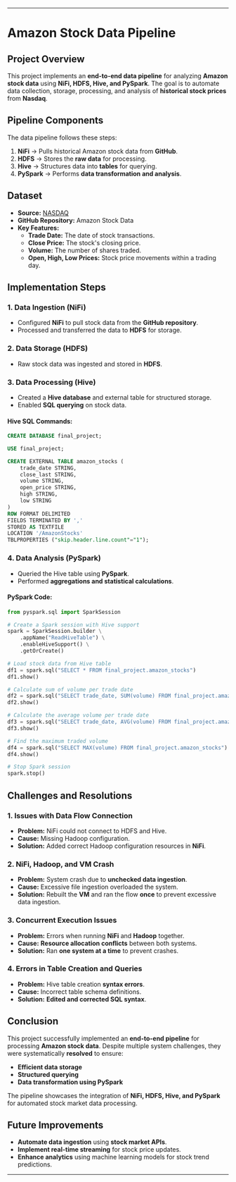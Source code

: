 
---

# **Amazon Stock Data Pipeline**

## **Project Overview**
This project implements an **end-to-end data pipeline** for analyzing **Amazon stock data** using **NiFi, HDFS, Hive, and PySpark**. The goal is to automate data collection, storage, processing, and analysis of **historical stock prices** from **Nasdaq**.

## **Pipeline Components**
The data pipeline follows these steps:
1. **NiFi** → Pulls historical Amazon stock data from **GitHub**.
2. **HDFS** → Stores the **raw data** for processing.
3. **Hive** → Structures data into **tables** for querying.
4. **PySpark** → Performs **data transformation and analysis**.

## **Dataset**
- **Source:** [NASDAQ](https://www.nasdaq.com/market-activity/stocks/amzn/historical)
- **GitHub Repository:** Amazon Stock Data
- **Key Features:**
  - **Trade Date:** The date of stock transactions.
  - **Close Price:** The stock's closing price.
  - **Volume:** The number of shares traded.
  - **Open, High, Low Prices:** Stock price movements within a trading day.

## **Implementation Steps**
### **1. Data Ingestion (NiFi)**
- Configured **NiFi** to pull stock data from the **GitHub repository**.
- Processed and transferred the data to **HDFS** for storage.

### **2. Data Storage (HDFS)**
- Raw stock data was ingested and stored in **HDFS**.

### **3. Data Processing (Hive)**
- Created a **Hive database** and external table for structured storage.
- Enabled **SQL querying** on stock data.

#### **Hive SQL Commands:**
```sql
CREATE DATABASE final_project;

USE final_project;

CREATE EXTERNAL TABLE amazon_stocks (
    trade_date STRING,
    close_last STRING,
    volume STRING,
    open_price STRING,
    high STRING,
    low STRING
)
ROW FORMAT DELIMITED
FIELDS TERMINATED BY ','
STORED AS TEXTFILE
LOCATION '/AmazonStocks'
TBLPROPERTIES ("skip.header.line.count"="1");
```

### **4. Data Analysis (PySpark)**
- Queried the Hive table using **PySpark**.
- Performed **aggregations and statistical calculations**.

#### **PySpark Code:**
```python
from pyspark.sql import SparkSession

# Create a Spark session with Hive support
spark = SparkSession.builder \
    .appName("ReadHiveTable") \
    .enableHiveSupport() \
    .getOrCreate()

# Load stock data from Hive table
df1 = spark.sql("SELECT * FROM final_project.amazon_stocks")
df1.show()

# Calculate sum of volume per trade date
df2 = spark.sql("SELECT trade_date, SUM(volume) FROM final_project.amazon_stocks GROUP BY trade_date")
df2.show()

# Calculate the average volume per trade date
df3 = spark.sql("SELECT trade_date, AVG(volume) FROM final_project.amazon_stocks GROUP BY trade_date")
df3.show()

# Find the maximum traded volume
df4 = spark.sql("SELECT MAX(volume) FROM final_project.amazon_stocks")
df4.show()

# Stop Spark session
spark.stop()
```

## **Challenges and Resolutions**
### **1. Issues with Data Flow Connection**
- **Problem:** NiFi could not connect to HDFS and Hive.
- **Cause:** Missing Hadoop configuration.
- **Solution:** Added correct Hadoop configuration resources in **NiFi**.

### **2. NiFi, Hadoop, and VM Crash**
- **Problem:** System crash due to **unchecked data ingestion**.
- **Cause:** Excessive file ingestion overloaded the system.
- **Solution:** Rebuilt the **VM** and ran the flow **once** to prevent excessive data ingestion.

### **3. Concurrent Execution Issues**
- **Problem:** Errors when running **NiFi** and **Hadoop** together.
- **Cause:** **Resource allocation conflicts** between both systems.
- **Solution:** Ran **one system at a time** to prevent crashes.

### **4. Errors in Table Creation and Queries**
- **Problem:** Hive table creation **syntax errors**.
- **Cause:** Incorrect table schema definitions.
- **Solution:** **Edited and corrected SQL syntax**.

## **Conclusion**
This project successfully implemented an **end-to-end pipeline** for processing **Amazon stock data**. Despite multiple system challenges, they were systematically **resolved** to ensure:
- **Efficient data storage**
- **Structured querying**
- **Data transformation using PySpark**

The pipeline showcases the integration of **NiFi, HDFS, Hive, and PySpark** for automated stock market data processing.

## **Future Improvements**
- **Automate data ingestion** using **stock market APIs**.
- **Implement real-time streaming** for stock price updates.
- **Enhance analytics** using machine learning models for stock trend predictions.

---
